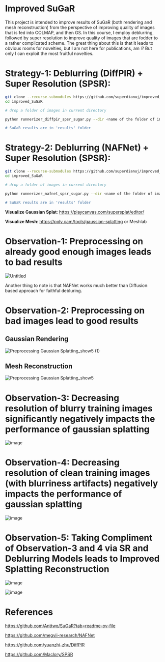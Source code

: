 # Improved SuGaR
This project is intended to improve results of SuGaR (both rendering and mesh reconstruction) from the perspective of improving quality of images that is fed into COLMAP, and then GS.
In this course, I employ deblurring, followed by super resolution to improve quality of images that are fodder to a rather complicated scheme. 
The great thing about this is that it leads to obvious rooms for novelties, but I am not here for publications, am I? But only I can exploit the most fruitful novelties.

# Strategy-1: Deblurring (DiffPIR) + Super Resolution (SPSR):
```bash
git clone --recurse-submodules https://github.com/superdianuj/improved_SuGaR.git
cd improved_SuGaR

# drop a folder of images in current directory

python runnerizer_diffpir_spsr_sugar.py --dir <name of the folder of images> --choice <'Gaussian' or 'motion'> --sugar_choice <"density or "sdf">

# SuGaR results are in 'results' folder
```

# Strategy-2: Deblurring (NAFNet) + Super Resolution (SPSR):
```bash
git clone --recurse-submodules https://github.com/superdianuj/improved_SuGaR.git
cd improved_SuGaR

# drop a folder of images in current directory

python runnerizer_nafnet_spsr_sugar.py --dir <name of the folder of images> --resize_imgs <resize images to some dimensions (a x a)> --sugar_choice <"density or "sdf">

# SuGaR results are in 'results' folder
```

**Visualize Gaussian Splat**: https://playcanvas.com/supersplat/editor/

**Visualize Mesh**: https://poly.cam/tools/gaussian-splatting or Meshlab


# Observation-1: Preprocessing on already good enough images leads to bad results

![Untitled](https://github.com/superdianuj/improved_SuGaR/assets/47445756/150cbe12-344f-4fc3-8b00-38f6a9b4d667)


Another thing to note is that NAFNet works much better than Diffusion based approach for faithful debluring.


# Observation-2: Preprocessing on bad images lead to good results

## Gaussian Rendering
![Preprocessing Gaussian Splatting_show5 (1)](https://github.com/superdianuj/improved_SuGaR/assets/47445756/6f7ed96a-4745-4fc0-b619-1faeded2ce4b)




## Mesh Reconstruction
![Preprocessing Gaussian Splatting_show5](https://github.com/superdianuj/improved_SuGaR/assets/47445756/b565da27-70c3-4b59-ac88-79842c9695fe)


# Observation-3: Decreasing resolution of blurry training images significantly negatively impacts the performance of gaussian splatting


![image](https://github.com/superdianuj/improved_SuGaR/assets/47445756/dfd09030-18e2-4068-beb3-839b0a14451a)


# Observation-4: Decreasing resolution of clean training images (with blurriness artifacts) negatively impacts the performance of gaussian splatting

![image](https://github.com/superdianuj/improved_SuGaR/assets/47445756/328fa673-1540-489f-87ac-3a6b2df56e2e)


# Observation-5: Taking Compliment of Observation-3 and 4 via SR and Deblurring Models leads to Improved Splatting Reconstruction

![image](https://github.com/superdianuj/improved_SuGaR/assets/47445756/61453c4d-1b90-46ca-8d9b-e284fee31289)

![image](https://github.com/superdianuj/improved_SuGaR/assets/47445756/02a9537c-18ab-4064-b75b-1b1b4a4aad1f)





# References
https://github.com/Anttwo/SuGaR?tab=readme-ov-file

https://github.com/megvii-research/NAFNet

https://github.com/yuanzhi-zhu/DiffPIR

https://github.com/Maclory/SPSR




